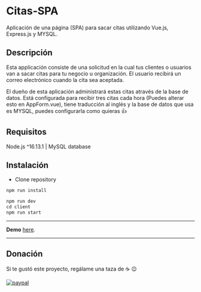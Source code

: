 # Citas-SPA

Aplicación de una página (SPA) para sacar citas utilizando Vue.js, Express.js y MYSQL.

## Descripción

Esta applicación consiste de una solicitud en la cual tus clientes o usuarios van a sacar citas para tu negocio u organización. El usuario recibirá un correo electrónico cuando la cita sea aceptada.

El dueño de esta aplicación administrará estas citas através de la base de datos. Está configurada para recibir tres citas cada hora (Puedes alterar esto en AppForm.vue), tiene traducción al inglés y la base de datos que usa es MYSQL, puedes configurarla como quieras :thumbsup:

## Requisitos

Node.js ^16.13.1 | MySQL database

## Instalación

- Clone repository

```javascript
npm run install

npm run dev
cd client
npm run start
```
---
**Demo** [here](https://denisse-ab.github.io/app-pages/).

---
## Donación
Si te gustó este proyecto, regálame una taza de :coffee: :wink:

[![paypal](https://www.paypalobjects.com/en_US/i/btn/btn_donateCC_LG.gif)](https://www.paypal.com/donate?business=263QJ8D5YHR8E&no_recurring=0&item_name=I+believe+in+open+source%2C+but+a+little+donation+will+be+appreciated.+Thanks%21&currency_code=USD)

